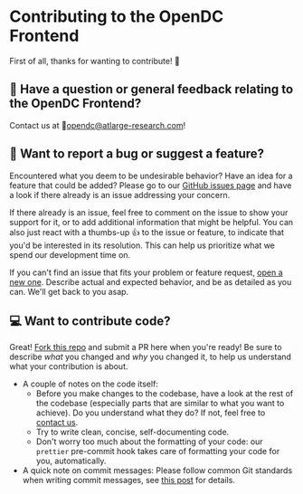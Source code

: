 # Contributing to the OpenDC Frontend

First of all, thanks for wanting to contribute! 🎉


## 💬 Have a question or general feedback relating to the OpenDC Frontend?

Contact us at 📧[opendc@atlarge-research.com](mailto:opendc@atlarge-research.com)!


## 🐞 Want to report a bug or suggest a feature?

Encountered what you deem to be undesirable behavior? Have an idea for a feature that could be added? Please go to our [GitHub issues page](https://github.com/atlarge-research/opendc-frontend/issues) and have a look if there already is an issue addressing your concern. 

If there already is an issue, feel free to comment on the issue to show your support for it, or to add additional information that might be helpful. You can also just react with a thumbs-up 👍 to the issue or feature, to indicate that you'd be interested in its resolution. This can help us prioritize what we spend our development time on.

If you can't find an issue that fits your problem or feature request, [open a new one](https://github.com/atlarge-research/opendc-frontend/issues/new). Describe actual and expected behavior, and be as detailed as you can. We'll get back to you asap.


## 💻 Want to contribute code?

Great! [Fork this repo](https://github.com/atlarge-research/opendc-frontend/new/master) and submit a PR here when you're ready! Be sure to describe *what* you changed and *why* you changed it, to help us understand what your contribution is about.

* A couple of notes on the code itself:
  * Before you make changes to the codebase, have a look at the rest of the codebase (especially parts that are similar to what you want to achieve). Do you understand what they do? If not, feel free to [contact us](mailto:opendc@atlarge-research.com).
  * Try to write clean, concise, self-documenting code.
  * Don't worry too much about the formatting of your code: our `prettier` pre-commit hook takes care of formatting your code for you, automatically.
* A quick note on commit messages: Please follow common Git standards when writing commit messages, see [this post](https://chris.beams.io/posts/git-commit/) for details.

